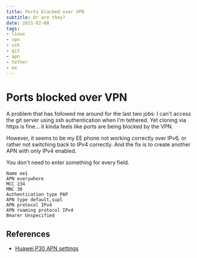 ```yaml
---
title: Ports blocked over VPN
subtitle: Or are they?
date: 2021-02-08
tags:
- linux
- vpn
- ssh
- git
- apn
- tether
- ee
---
```


# Ports blocked over VPN

A problem that has followed me around for the last two jobs: I can't access the
git server using ssh authentication when I'm tethered. Yet cloning via https is
fine... it kinda feels like ports are being blocked by the VPN.

However, it seems to be my EE phone not working correctly over IPv6, or rather
not switching back to IPv4 correctly. And the fix is to create another APN with
only IPv4 enabled.

You don't need to enter something for every field.

```
Name ee1
APN everywhere
MCC 234
MNC 30
Authentication type PAP
APN type default,supl
APN protocol IPv4
APN roaming protocol IPv4
Bearer Unspecified
```

## References
- [Huawei P30 APN settings](https://apn-uk.gishan.net/en/apn/ee/huawei-p30-pro)

